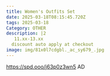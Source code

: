 ```yaml
---
title: Women's Outfits Set
date: 2025-03-18T08:15:45.720Z
tags: 2025-03-18
Category: OTHER
description: |2
   11.xx-13.xx
  discount auto apply at checkout 
image: img/81x0l7cdgbl._ac_sy679_.jpg
---
```

 https://spd.ooo/j63p0z3wn5 AD